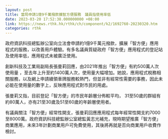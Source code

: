 ```yaml
---
layout: post
title: 當局申請1億9千萬撥款擴智方便服務　議員指使用率低
date: 2023-03-20 17:52:38.000000000 +08:00
link: https://news.rthk.hk/rthk/ch/component/k2/1692760-20230320.htm
categories: rthk
---
```


政府資訊科技總監辦公室向立法會申請約1億9千萬元撥款，擴展「智方便」應用程式的服務，以改善用戶體驗。有多名議員質疑政府「智方便」應用程式的登記站及使用率低，應用程式未被廣泛使用。

創新科技及工業局副局長張曼莉回應，由2021年推出「智方便」有約500萬人次使用量 ，至去年上升至約1400萬人次，使用量大幅增加。她說，應用程式稅務相關服務，以及網上申請續領車牌服務較熱門，但並非有經常性需要的事務，因此未必能在使用量的數字上，反映應用程式對市民的用處。

張曼莉又指，目前登記「智方便」的市民年齡層分佈較平均， 31至50歲的群組有約80萬人，亦有21至30歲及51至60歲的年齡層使用者。

有議員關注「智方便」經常性開支，張曼莉回應應用程式每年經常性開支約7000至8000萬。政府資訊科技總監辦公室總監黃志光補充，現時期望推廣「智方便」商業應用，未來3年計劃商業用戶可免費使用，其後將再就是否向商業用戶收費作檢討。
